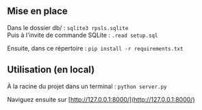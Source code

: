 ## Mise en place

Dans le dossier db/ : `sqlite3 rpsls.sqlite` <br>
Puis à l'invite de commande SQLite : `.read setup.sql`

Ensuite, dans ce répertoire : `pip install -r requirements.txt`

## Utilisation (en local)

À la racine du projet dans un terminal : `python server.py`

Naviguez ensuite sur [http://127.0.0.1:8000/](http://127.0.0.1:8000/)
